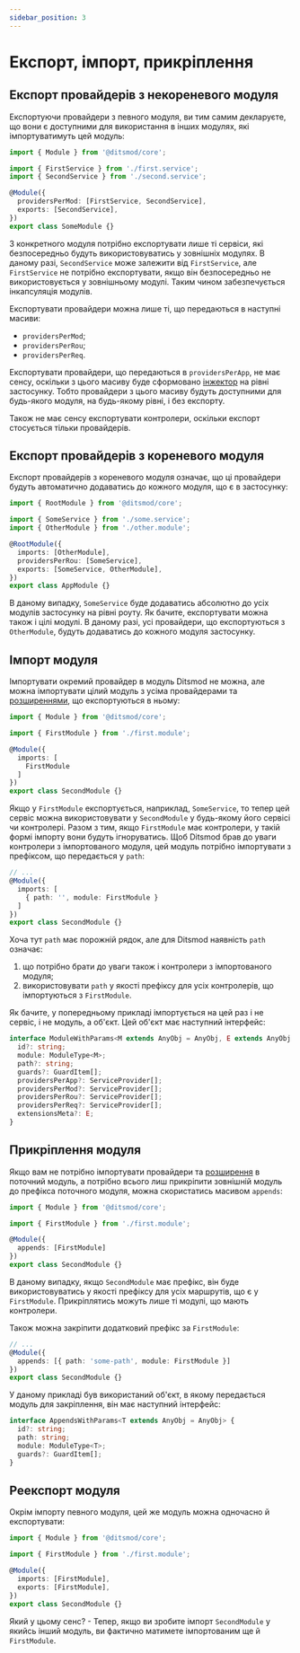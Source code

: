 ```yaml
---
sidebar_position: 3
---
```


# Експорт, імпорт, прикріплення

## Експорт провайдерів з некореневого модуля

Експортуючи провайдери з певного модуля, ви тим самим декларуєте, що вони є доступними для використання в інших модулях, які імпортуватимуть цей модуль:

```ts {8}
import { Module } from '@ditsmod/core';

import { FirstService } from './first.service';
import { SecondService } from './second.service';

@Module({
  providersPerMod: [FirstService, SecondService],
  exports: [SecondService],
})
export class SomeModule {}
```

З конкретного модуля потрібно експортувати лише ті сервіси, які безпосередньо будуть використовуватись у зовнішніх модулях. В даному разі, `SecondService` може залежити від `FirstService`, але `FirstService` не потрібно експортувати, якщо він безпосередньо не використовується у зовнішньому модулі. Таким чином забезпечується інкапсуляція модулів.

Експортувати провайдери можна лише ті, що передаються в наступні масиви:

- `providersPerMod`;
- `providersPerRou`;
- `providersPerReq`.

Експортувати провайдери, що передаються в `providersPerApp`, не має сенсу, оскільки з цього масиву буде сформовано [інжектор][1] на рівні застосунку. Тобто провайдери з цього масиву будуть доступними для будь-якого модуля, на будь-якому рівні, і без експорту.

Також не має сенсу експортувати контролери, оскільки експорт стосується тільки провайдерів.

## Експорт провайдерів з кореневого модуля

Експорт провайдерів з кореневого модуля означає, що ці провайдери будуть автоматично додаватись до кожного модуля, що є в застосунку:

```ts {9}
import { RootModule } from '@ditsmod/core';

import { SomeService } from './some.service';
import { OtherModule } from './other.module';

@RootModule({
  imports: [OtherModule],
  providersPerRou: [SomeService],
  exports: [SomeService, OtherModule],
})
export class AppModule {}
```

В даному випадку, `SomeService` буде додаватись абсолютно до усіх модулів застосунку на рівні роуту. Як бачите, експортувати можна також і цілі модулі. В даному разі, усі провайдери, що експортуються з `OtherModule`, будуть додаватись до кожного модуля застосунку.

## Імпорт модуля

Імпортувати окремий провайдер в модуль Ditsmod не можна, але можна імпортувати цілий модуль з усіма провайдерами та [розширеннями][2], що експортуються в ньому:

```ts {7}
import { Module } from '@ditsmod/core';

import { FirstModule } from './first.module';

@Module({
  imports: [
    FirstModule
  ]
})
export class SecondModule {}
```

Якщо у `FirstModule` експортується, наприклад, `SomeService`, то тепер цей сервіс можна використовувати у `SecondModule` у будь-якому його сервісі чи контролері. Разом з тим, якщо `FirstModule` має контролери, у такій формі імпорту вони будуть ігноруватись. Щоб Ditsmod брав до уваги контролери з імпортованого модуля, цей модуль потрібно імпортувати з префіксом, що передається у `path`:

```ts {4}
// ...
@Module({
  imports: [
    { path: '', module: FirstModule }
  ]
})
export class SecondModule {}
```

Хоча тут `path` має порожній рядок, але для Ditsmod наявність `path` означає:

1. що потрібно брати до уваги також і контролери з імпортованого модуля;
2. використовувати `path` у якості префіксу для усіх контролерів, що імпортуються з `FirstModule`.

Як бачите, у попередньому прикладі імпортується на цей раз і не сервіс, і не модуль, а об'єкт. Цей об'єкт має наступний інтерфейс:

```ts
interface ModuleWithParams<M extends AnyObj = AnyObj, E extends AnyObj = AnyObj> {
  id?: string;
  module: ModuleType<M>;
  path?: string;
  guards?: GuardItem[];
  providersPerApp?: ServiceProvider[];
  providersPerMod?: ServiceProvider[];
  providersPerRou?: ServiceProvider[];
  providersPerReq?: ServiceProvider[];
  extensionsMeta?: E;
}
```

## Прикріплення модуля

Якщо вам не потрібно імпортувати провайдери та [розширення][2] в поточний модуль, а потрібно всього лиш прикріпити зовнішній модуль до префікса поточного модуля, можна скористатись масивом `appends`:

```ts {6}
import { Module } from '@ditsmod/core';

import { FirstModule } from './first.module';

@Module({
  appends: [FirstModule]
})
export class SecondModule {}
```

В даному випадку, якщо `SecondModule` має  префікс, він буде використовуватись у якості префіксу для усіх маршрутів, що є у `FirstModule`. Прикріплятись можуть лише ті модулі, що мають контролери. 

Також можна закріпити додатковий префікс за `FirstModule`:

```ts {3}
// ...
@Module({
  appends: [{ path: 'some-path', module: FirstModule }]
})
export class SecondModule {}
```

У даному прикладі був використаний об'єкт, в якому передається модуль для закріплення, він має наступний інтерфейс:

```ts
interface AppendsWithParams<T extends AnyObj = AnyObj> {
  id?: string;
  path: string;
  module: ModuleType<T>;
  guards?: GuardItem[];
}
```

## Реекспорт модуля

Окрім імпорту певного модуля, цей же модуль можна одночасно й експортувати:

```ts
import { Module } from '@ditsmod/core';

import { FirstModule } from './first.module';

@Module({
  imports: [FirstModule],
  exports: [FirstModule],
})
export class SecondModule {}
```

Який у цьому сенс? - Тепер, якщо ви зробите імпорт `SecondModule` у якийсь інший модуль, ви фактично матимете імпортованим ще й `FirstModule`.


[1]: ./dependency-injection#інжектор
[2]: ./extensions
